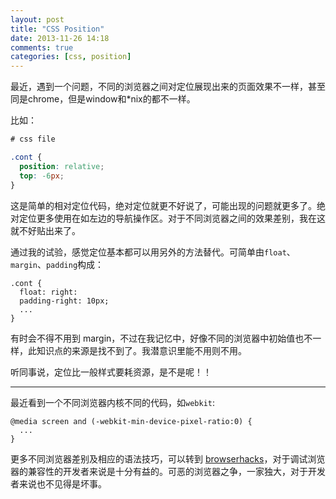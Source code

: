 ```yaml
---
layout: post
title: "CSS Position"
date: 2013-11-26 14:18
comments: true
categories: [css, position]
---
```


最近，遇到一个问题，不同的浏览器之间对定位展现出来的页面效果不一样，甚至同是chrome，但是window和*nix的都不一样。

比如：

```css
# css file

.cont {
  position: relative;
  top: -6px;
}
```

这是简单的相对定位代码，绝对定位就更不好说了，可能出现的问题就更多了。绝对定位更多使用在如左边的导航操作区。对于不同浏览器之间的效果差别，我在这就不好贴出来了。

通过我的试验，感觉定位基本都可以用另外的方法替代。可简单由`float`、`margin`、`padding`构成：

```
.cont {
  float: right:
  padding-right: 10px;
  ...
}
```

有时会不得不用到 margin，不过在我记忆中，好像不同的浏览器中初始值也不一样，此知识点的来源是找不到了。我潜意识里能不用则不用。

听同事说，定位比一般样式要耗资源，是不是呢！！

---

最近看到一个不同浏览器内核不同的代码，如`webkit`:

```
@media screen and (-webkit-min-device-pixel-ratio:0) {
  ...
}
```

更多不同浏览器差别及相应的语法技巧，可以转到 [browserhacks](http://browserhacks.com)，对于调试浏览器的兼容性的开发者来说是十分有益的。可恶的浏览器之争，一家独大，对于开发者来说也不见得是坏事。